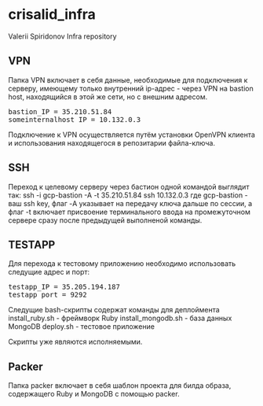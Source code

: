 # crisalid_infra
Valerii Spiridonov Infra repository

<h2>VPN</h2>

Папка VPN включает в себя данные, необходимые для подключения к серверу, имеющему только внутренний ip-адрес - через VPN на bastion host, находящийся в этой же сети, но с внешним адресом.<br>

<pre>
bastion_IP = 35.210.51.84
someinternalhost_IP = 10.132.0.3
</pre>

Подключение к VPN осуществляется путём установки OpenVPN клиента и использования находящегося в репозитарии файла-ключа.

<h2>SSH</h2>

Переход к целевому серверу через бастион одной командой выглядит так: ssh -i gcp-bastion -A -t 35.210.51.84 ssh 10.132.0.3 где gcp-bastion - ваш ssh key, флаг -A указывает на передачу ключа дальше по сессии, а флаг -t включает присвоение терминального ввода на промежуточном сервере сразу после предыдущей выполненой команды.

<h2>TESTAPP</h2>

Для перехода к тестовому приложению необходимо использовать следущие адрес и порт:

<pre>
testapp_IP = 35.205.194.187
testapp_port = 9292
</pre>

Следущие bash-скрипты содержат команды для деплоймента
install_ruby.sh - фреймворк Ruby
install_mongodb.sh - база данных MongoDB
deploy.sh - тестовое приложение

Скрипты уже являются исполняемыми.

<h2>Packer</h2>

Папка packer включает в себя шаблон проекта для билда образа, содержащего Ruby и MongoDB с помощью packer.
